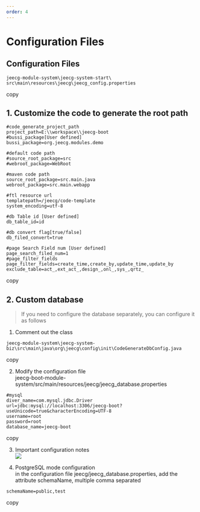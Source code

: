 ```yaml
---
order: 4
---
```


# Configuration Files

## Configuration Files

```
jeecg-module-system\jeecg-system-start\
src\main\resources\jeecg\jeecg_config.properties
```

copy

## 1\. Customize the code to generate the root path

```
#code_generate_project_path
project_path=E:\\workspace\\jeecg-boot
#bussi_package[User defined]
bussi_package=org.jeecg.modules.demo

#default code path
#source_root_package=src
#webroot_package=WebRoot

#maven code path
source_root_package=src.main.java
webroot_package=src.main.webapp

#ftl resource url
templatepath=/jeecg/code-template
system_encoding=utf-8

#db Table id [User defined]
db_table_id=id

#db convert flag[true/false]
db_filed_convert=true

#page Search Field num [User defined]
page_search_filed_num=1
#page_filter_fields
page_filter_fields=create_time,create_by,update_time,update_by
exclude_table=act_,ext_act_,design_,onl_,sys_,qrtz_

```

copy

## 2\. Custom database

> If you need to configure the database separately, you can configure it as follows

1.  Comment out the class

```
jeecg-module-system\jeecg-system-biz\src\main\java\org\jeecg\config\init\CodeGenerateDbConfig.java
```

copy

2.  Modify the configuration file  
    jeecg-boot-module-system/src/main/resources/jeecg/jeecg_database.properties

```
#mysql
diver_name=com.mysql.jdbc.Driver
url=jdbc:mysql://localhost:3306/jeecg-boot?useUnicode=true&characterEncoding=UTF-8
username=root
password=root
database_name=jeecg-boot
```

copy

3.  Important configuration notes  
    ![](https://upload.jeecg.com/jeecg/help/jeecgvue3/topwrite/assets/image_1692699409514.png)

4.  PostgreSQL mode configuration  
    in the configuration file jeecg/jeecg_database.properties, add the attribute schemaName, multiple comma separated

```
schemaName=public,test
```

copy
